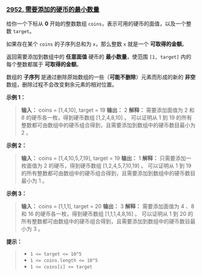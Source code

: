 ### [2952. 需要添加的硬币的最小数量](https://leetcode.cn/problems/minimum-number-of-coins-to-be-added/description/)

给你一个下标从 **0** 开始的整数数组 `coins`，表示可用的硬币的面值，以及一个整数 `target`。

如果存在某个 `coins` 的子序列总和为 `x`，那么整数 `x` 就是一个 **可取得的金额**。

返回需要添加到数组中的 **任意面值** 硬币的 **最小数量**，使范围 `[1, target]` 内的每个整数都属于 **可取得的金额**。

数组的 **子序列** 是通过删除原始数组的一些（**可能不删除**）元素而形成的新的 **非空** 数组，删除过程不会改变剩余元素的相对位置。

**示例 1：**

> **输入：** coins = [1,4,10], target = 19
> **输出：** 2
> **解释：** 需要添加面值为 2 和 8 的硬币各一枚，得到硬币数组 [1,2,4,8,10] 。
> 可以证明从 1 到 19 的所有整数都可由数组中的硬币组合得到，且需要添加到数组中的硬币数目最小为 2 。

**示例 2：**

> **输入：** coins = [1,4,10,5,7,19], target = 19
> **输出：** 1
> **解释：** 只需要添加一枚面值为 2 的硬币，得到硬币数组 [1,2,4,5,7,10,19] 。
> 可以证明从 1 到 19 的所有整数都可由数组中的硬币组合得到，且需要添加到数组中的硬币数目最小为 1 。

**示例 3：**

> **输入：** coins = [1,1,1], target = 20
> **输出：** 3
> **解释：**
> 需要添加面值为 4 、8 和 16 的硬币各一枚，得到硬币数组 [1,1,1,4,8,16] 。 
> 可以证明从 1 到 20 的所有整数都可由数组中的硬币组合得到，且需要添加到数组中的硬币数目最小为 3 。

**提示：**

> - `1 <= target <= 10^5`
> - `1 <= coins.length <= 10^5`
> - `1 <= coins[i] <= target`
